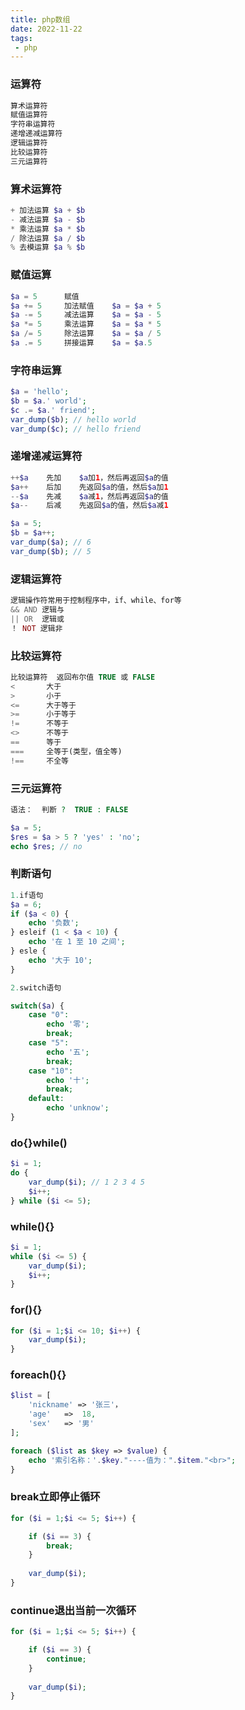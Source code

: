 ```yaml
---
title: php数组
date: 2022-11-22
tags:
 - php
---
```


### 运算符
```php
算术运算符
赋值运算符
字符串运算符
递增递减运算符
逻辑运算符
比较运算符
三元运算符
```

### 算术运算符
```php
+ 加法运算 $a + $b
- 减法运算 $a - $b
* 乘法运算 $a * $b
/ 除法运算 $a / $b
% 去模运算 $a % $b
```

### 赋值运算
```php
$a = 5      赋值
$a += 5     加法赋值    $a = $a + 5
$a -= 5     减法运算    $a = $a - 5
$a *= 5     乘法运算    $a = $a * 5
$a /= 5     除法运算    $a = $a / 5
$a .= 5     拼接运算    $a = $a.5
```

### 字符串运算
```php
$a = 'hello';
$b = $a.' world';
$c .= $a.' friend';
var_dump($b); // hello world
var_dump($c); // hello friend
```

### 递增递减运算符
```php
++$a    先加    $a加1，然后再返回$a的值
$a++    后加    先返回$a的值，然后$a加1
--$a    先减    $a减1，然后再返回$a的值
$a--    后减    先返回$a的值，然后$a减1

$a = 5;
$b = $a++;
var_dump($a); // 6
var_dump($b); // 5
```

### 逻辑运算符
```php
逻辑操作符常用于控制程序中，if、while、for等
&& AND 逻辑与
|| OR  逻辑或
！ NOT 逻辑非
```

### 比较运算符
```php
比较运算符  返回布尔值 TRUE 或 FALSE
<       大于
>       小于
<=      大于等于
>=      小于等于
!=      不等于
<>      不等于
==      等于
===     全等于(类型，值全等)
!==     不全等
```

### 三元运算符
```php
语法：  判断 ?  TRUE : FALSE

$a = 5;
$res = $a > 5 ? 'yes' : 'no';
echo $res; // no
```

### 判断语句
```php
1.if语句
$a = 6;
if ($a < 0) {
    echo '负数';
} esleif (1 < $a < 10) {
    echo '在 1 至 10 之间';
} esle {
    echo '大于 10';
}

2.switch语句

switch($a) {
    case "0":
        echo '零';
        break;
    case "5":
        echo '五';
        break;
    case "10":
        echo '十';
        break;
    default:
        echo 'unknow';
}
```

### do{}while()
```php
$i = 1;
do {
    var_dump($i); // 1 2 3 4 5
    $i++;
} while ($i <= 5);
```

### while(){}
```php
$i = 1;
while ($i <= 5) {
    var_dump($i);
    $i++;
}
```

### for(){}
```php
for ($i = 1;$i <= 10; $i++) {
    var_dump($i);
}
```

### foreach(){}
```php
$list = [
    'nickname' => '张三'，
    'age'   =>  18,
    'sex'   => '男'
];

foreach ($list as $key => $value) {
    echo '索引名称：'.$key."----值为：".$item."<br>";
}
```

### break立即停止循环
```php
for ($i = 1;$i <= 5; $i++) {

    if ($i == 3) {
        break;
    }
    
    var_dump($i);
}
```

### continue退出当前一次循环
```php
for ($i = 1;$i <= 5; $i++) {

    if ($i == 3) {
        continue;
    }
    
    var_dump($i);
}
```

